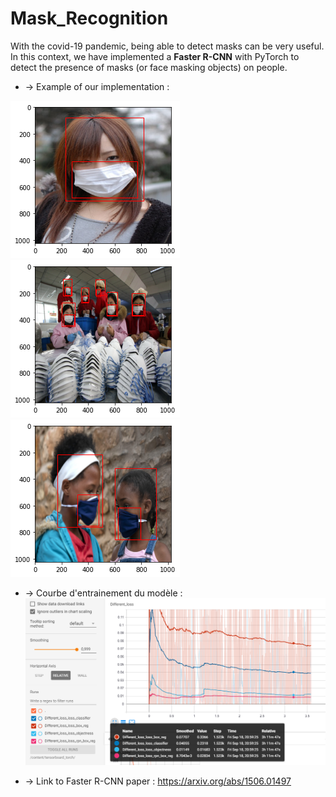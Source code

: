 # Mask_Recognition
With the covid-19 pandemic, being able to detect masks can be very useful. In this context, we have implemented a **Faster R-CNN** with PyTorch to detect the presence of masks (or face masking objects) on people.


* -> Example of our implementation : 

![alt text](https://raw.githubusercontent.com/Anty45/Mask_Recognition/master/Illustration/exemple_six.png)
![alt text](https://raw.githubusercontent.com/Anty45/Mask_Recognition/master/Illustration/exemple_quatre.png)
![alt text](https://raw.githubusercontent.com/Anty45/Mask_Recognition/master/Illustration/exemple_trois.png)

* -> Courbe d'entrainement du modèle : 
![alt text](https://raw.githubusercontent.com/Anty45/Mask_Recognition/master/Loss.PNG)

* -> Link to Faster R-CNN paper : https://arxiv.org/abs/1506.01497




